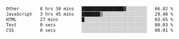 <!--START_SECTION:waka-->

```txt
Other        8 hrs 30 mins   ████████████████▓░░░░░░░░   66.82 %
JavaScript   3 hrs 45 mins   ███████▒░░░░░░░░░░░░░░░░░   29.48 %
HTML         27 mins         █░░░░░░░░░░░░░░░░░░░░░░░░   03.65 %
Text         0 secs          ░░░░░░░░░░░░░░░░░░░░░░░░░   00.03 %
CSS          0 secs          ░░░░░░░░░░░░░░░░░░░░░░░░░   00.01 %
```

<!--END_SECTION:waka-->
